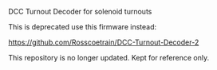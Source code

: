 DCC Turnout Decoder for solenoid turnouts

This is deprecated use this firmware instead:

https://github.com/Rosscoetrain/DCC-Turnout-Decoder-2

This repository is no longer updated.  Kept for reference only.


